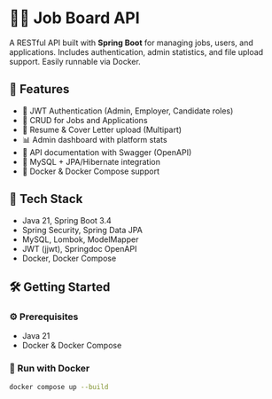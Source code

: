 # 🧑‍💼 Job Board API

A RESTful API built with **Spring Boot** for managing jobs, users, and applications. Includes authentication, admin statistics, and file upload support. Easily runnable via Docker.

## 🚀 Features

- 🔐 JWT Authentication (Admin, Employer, Candidate roles)
- 📄 CRUD for Jobs and Applications
- 🧾 Resume & Cover Letter upload (Multipart)
- 📊 Admin dashboard with platform stats
- 🧭 API documentation with Swagger (OpenAPI)
- 🐬 MySQL + JPA/Hibernate integration
- 🐳 Docker & Docker Compose support

## 🧰 Tech Stack

- Java 21, Spring Boot 3.4
- Spring Security, Spring Data JPA
- MySQL, Lombok, ModelMapper
- JWT (jjwt), Springdoc OpenAPI
- Docker, Docker Compose

## 🛠️ Getting Started

### ⚙️ Prerequisites
- Java 21
- Docker & Docker Compose

### 🐳 Run with Docker
```bash
docker compose up --build
